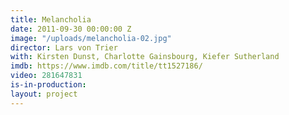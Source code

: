 ```yaml
---
title: Melancholia
date: 2011-09-30 00:00:00 Z
image: "/uploads/melancholia-02.jpg"
director: Lars von Trier
with: Kirsten Dunst, Charlotte Gainsbourg, Kiefer Sutherland
imdb: https://www.imdb.com/title/tt1527186/
video: 281647831
is-in-production: 
layout: project
---
```


